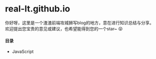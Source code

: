 # real-lt.github.io

你好呀，这里是一个渣渣前端攻城狮写blog的地方，意在进行知识总结与分享。欢迎提出您宝贵的意见或建议，也希望能得到您的一个star~ :stuck_out_tongue_closed_eyes:	

#### 目录
+ JavaScript